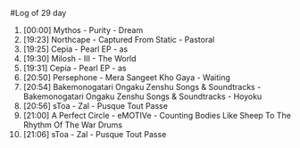 #Log of 29 day

1. [00:00] Mythos - Purity - Dream
1. [19:23] Northcape - Captured From Static - Pastoral
1. [19:25] Cepia - Pearl EP - as
1. [19:30] Milosh - III - The World
1. [19:31] Cepia - Pearl EP - as
1. [20:50] Persephone - Mera Sangeet Kho Gaya - Waiting
1. [20:54] Bakemonogatari Ongaku Zenshu Songs & Soundtracks - Bakemonogatari Ongaku Zenshu Songs & Soundtracks - Hoyoku
1. [20:56] sToa - Zal - Pusque Tout Passe
1. [21:00] A Perfect Circle - eMOTIVe - Counting Bodies Like Sheep To The Rhythm Of The War Drums
1. [21:06] sToa - Zal - Pusque Tout Passe
